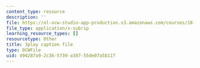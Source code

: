 ```yaml
---
content_type: resource
description: ''
file: https://ol-ocw-studio-app-production.s3.amazonaws.com/courses/18-01sc-single-variable-calculus-fall-2010/494287a92c365739a38755de07a5b11f_55ncRlBZstA.vtt
file_type: application/x-subrip
learning_resource_types: []
resourcetype: Other
title: 3play caption file
type: OCWFile
uid: 494287a9-2c36-5739-a387-55de07a5b11f
---
```

